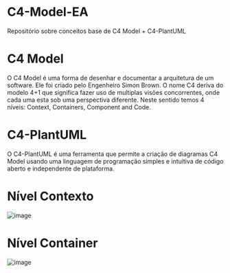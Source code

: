 # C4-Model-EA
Repositório sobre conceitos base de C4 Model + C4-PlantUML
# C4 Model
O C4 Model é uma forma de desenhar e documentar a arquitetura de um software. Ele foi criado pelo Engenheiro Simon Brown. O nome C4 deriva do modelo 4+1 que significa fazer uso de multiplas visões concorrentes, onde cada uma esta sob uma perspectiva diferente. Neste sentido temos 4 níveis: Context, Containers, Component and Code.
# C4-PlantUML
O C4-PlantUML é uma ferramenta que permite a criação de diagramas C4 Model usando uma linguagem de programação simples e intuitiva de código aberto e independente de plataforma.
# Nível Contexto
![image](https://github.com/user-attachments/assets/eb8edca8-e912-4ec7-b805-baae05b17079)
# Nível Container
![image](https://github.com/user-attachments/assets/faba3dc5-9505-4917-8c1f-9a771a961a08)


